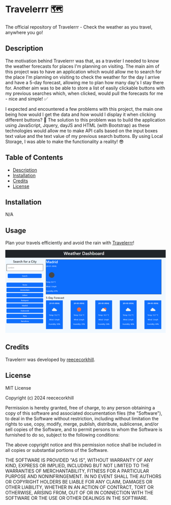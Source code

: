 # Travelerrr 🗺
The official repository of Travelerrr - Check the weather as you travel, anywhere you go!

## Description

The motivation behind Travelerrr was that, as a traveler I needed to know the weather forecasts for places I'm planning on visiting. The main aim of this project was to have an application which would allow me to search for the place I'm planning on visiting to check the weather for the day I arrive and have a 5-day forecast, allowing me to plan how many day's I stay there for. Another aim was to be able to store a list of easily clickable buttons with my previous searches which, when clicked, would pull the forecasts for me - nice and simple! ✅

I expected and encountered a few problems with this project, the main one being how would I get the data and how would I display it when clicking different buttons? 🤔 The solution to this problem was to build the application using JavaScript, Jquery, dayJS and HTML (with Bootstrap) as these technologies would allow me to make API calls based on the input boxes text value and the text value of my previous search buttons. By using Local Storage, I was able to make the functionality a reality! 😎

## Table of Contents

- [Description](#description)
- [Installation](#installation)
- [Credits](#credits)
- [License](#license)

## Installation

N/A

## Usage

Plan your travels efficiently and avoid the rain with <a href="https://reececorkhill.github.io/Travelerrr-JS/"> Travelerrr</a>!

![Screenshot of Travelerrr application.](assets/images/travelerrr-js.PNG)

## Credits

Travelerrr was developed by <a href="https://github.com/reececorkhill">reececorkhill</a>.

## License

MIT License

Copyright (c) 2024 reececorkhill

Permission is hereby granted, free of charge, to any person obtaining a copy
of this software and associated documentation files (the "Software"), to deal
in the Software without restriction, including without limitation the rights
to use, copy, modify, merge, publish, distribute, sublicense, and/or sell
copies of the Software, and to permit persons to whom the Software is
furnished to do so, subject to the following conditions:

The above copyright notice and this permission notice shall be included in all
copies or substantial portions of the Software.

THE SOFTWARE IS PROVIDED "AS IS", WITHOUT WARRANTY OF ANY KIND, EXPRESS OR
IMPLIED, INCLUDING BUT NOT LIMITED TO THE WARRANTIES OF MERCHANTABILITY,
FITNESS FOR A PARTICULAR PURPOSE AND NONINFRINGEMENT. IN NO EVENT SHALL THE
AUTHORS OR COPYRIGHT HOLDERS BE LIABLE FOR ANY CLAIM, DAMAGES OR OTHER
LIABILITY, WHETHER IN AN ACTION OF CONTRACT, TORT OR OTHERWISE, ARISING FROM,
OUT OF OR IN CONNECTION WITH THE SOFTWARE OR THE USE OR OTHER DEALINGS IN THE
SOFTWARE.
